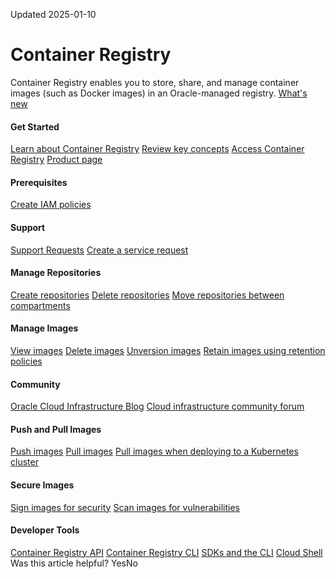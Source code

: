Updated 2025-01-10
#  Container Registry
Container Registry enables you to store, share, and manage container images (such as Docker images) in an Oracle-managed registry. 
[What's new](https://docs.oracle.com/iaas/releasenotes/services/registry/)
#### Get Started
[Learn about Container Registry](https://docs.oracle.com/en-us/iaas/Content/Registry/Concepts/registryoverview.htm#Overview_of_Registry "Find out about Container Registry, an Oracle-managed registry that enables you to simplify your development to production workflow.")
[Review key concepts](https://docs.oracle.com/en-us/iaas/Content/Registry/Concepts/registryconcepts.htm#Registry_Concepts "Find out about the key concepts you need to understand before using Container Registry.")
[Access Container Registry](https://docs.oracle.com/en-us/iaas/Content/Registry/Concepts/registryoverview.htm#access)
[Product page](https://www.oracle.com/cloud/cloud-native/container-registry/)
#### Prerequisites
[Create IAM policies](https://docs.oracle.com/en-us/iaas/Content/Registry/Concepts/registrypolicyrepoaccess.htm#Policies_to_Control_Repository_Access "Find out how to set up policies to control access to repositories in Container Registry, along with some examples of common policies.")
#### Support
[Support Requests](https://docs.oracle.com/iaas/Content/GSG/Tasks/contactingsupport.htm)
[Create a service request](https://support.oracle.com)
#### Manage Repositories
[Create repositories](https://docs.oracle.com/en-us/iaas/Content/Registry/Tasks/registrycreatingarepository.htm#top "Find out how to create a repository in Container Registry.")
[Delete repositories](https://docs.oracle.com/en-us/iaas/Content/Registry/Tasks/registrydeletingrepos.htm#top "Find out how to delete a repository from Container Registry.")
[Move repositories between compartments](https://docs.oracle.com/en-us/iaas/Content/Registry/Tasks/registrymovingrepos.htm#top "Find out how to move a repository in Container Registry from one compartment to another.")
#### Manage Images
[View images](https://docs.oracle.com/en-us/iaas/Content/Registry/Tasks/registryviewingimagedetails.htm#top "Find out how to get details of an image in a repository in Container Registry.")
[Delete images](https://docs.oracle.com/en-us/iaas/Content/Registry/Tasks/registrydeletingimages.htm#top "Find out how to delete an image from Container Registry.")
[Unversion images](https://docs.oracle.com/en-us/iaas/Content/Registry/Tasks/registryuntaggingimages.htm#top "Find out how to unversion an image in Container Registry.")
[Retain images using retention policies](https://docs.oracle.com/en-us/iaas/Content/Registry/Tasks/registrymanagingimageretention.htm#Retaining_and_Deleting_Images_Using_Retention_Policies "Find out how to set up and use image retention policies with Container Registry.")
#### Community
[Oracle Cloud Infrastructure Blog](https://blogs.oracle.com/cloud-infrastructure/)
[Cloud infrastructure community forum](https://community.oracle.com/tech/apps-infra/categories/18430-cloud-infrastructure)
#### Push and Pull Images
[Push images](https://docs.oracle.com/en-us/iaas/Content/Registry/Tasks/registrypushingimagesusingthedockercli.htm#Pushing_Images_Using_the_Docker_CLI "Find out how to push images to Container Registry using the Docker CLI.")
[Pull images](https://docs.oracle.com/en-us/iaas/Content/Registry/Tasks/registrypullingimagesusingthedockercli.htm#Pulling_Images_Using_the_Docker_CLI "Find out how to pull images from Container Registry using the Docker CLI.")
[Pull images when deploying to a Kubernetes cluster](https://docs.oracle.com/en-us/iaas/Content/Registry/Tasks/registrypullingimagesfromocir.htm#Pulling_Images_from_Registry_during_Kubernetes_Deployment "Find out how to create a Docker registry secret. Also find out how to specify the image to pull from Container Registry \(along with the Docker secret to use\) during deployment of an application to a cluster.")
#### Secure Images
[Sign images for security](https://docs.oracle.com/en-us/iaas/Content/Registry/Tasks/registrysigningimages_topic.htm#Deleting_a_Repository "Find out how to sign images stored in Container Registry.")
[Scan images for vulnerabilities](https://docs.oracle.com/en-us/iaas/Content/Registry/Tasks/registryscanningimagesforvulnerabilities.htm#Retaining_and_Deleting_Images_Using_Retention_Policies "Find out how to scan images in a repository for security vulnerabilities with Container Registry.")
#### Developer Tools
[Container Registry API](https://docs.oracle.com/iaas/api/#/en/registry/latest)
[Container Registry CLI](https://docs.oracle.com/iaas/tools/oci-cli/latest/oci_cli_docs/cmdref/artifacts.html)
[SDKs and the CLI](https://docs.oracle.com/iaas/Content/API/Concepts/sdks.htm)
[Cloud Shell](https://docs.oracle.com/iaas/Content/API/Concepts/devcloudshellintro.htm)
Was this article helpful?
YesNo

